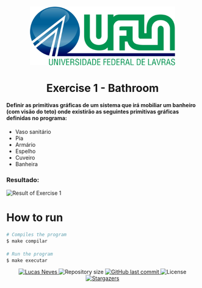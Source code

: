 <p align="center">
    <img src="https://github.com/lucas54neves/computer-graphics-ufla/blob/master/.github/ufla-logo.jpg" alt="UFLA" width="380"/>
</p>

<h1 align="center">
    Exercise 1 - Bathroom
</h1>

#### Definir as primitivas gráficas de um sistema que irá mobiliar um banheiro (com visão do teto) onde existirão as seguintes primitivas gráficas definidas no programa:
* Vaso sanitário
* Pia
* Armário
* Espelho
* Cuveiro
* Banheira

<p align="center">
    <h3>
        Resultado:
    </h3>
    <img src="https://github.com/lucas54neves/computer-graphics-ufla/blob/master/.github/result-of-exercise1.png" alt="Result of Exercise 1" width="460"/>
</p>

# How to run
```bash
# Compiles the program
$ make compilar

# Run the program
$ make executar
```

<p align="center">	
    <a href="https://www.linkedin.com/in/lucas54neves/">
        <img alt="Lucas Neves" src="https://img.shields.io/badge/-lucas54neves-black?style=flat&logo=Linkedin&logoColor=white" />
    </a>
        <img alt="Repository size" src="https://img.shields.io/github/repo-size/lucas54neves/computer-graphics-ufla?color=black">
    <a href="https://github.com/lucas54neves/computer-graphics-ufla/commits/master">
        <img alt="GitHub last commit" src="https://img.shields.io/github/last-commit/lucas54neves/computer-graphics-ufla?color=black">
    </a> 
        <img alt="License" src="https://img.shields.io/badge/license-MIT-8257E5?color=black">
    <a href="https://github.com/lucas54neves/computer-graphics-ufla/stargazers">
        <img alt="Stargazers" src="https://img.shields.io/github/stars/lucas54neves/computer-graphics-ufla?color=black&logo=github">
    </a>
</p>
